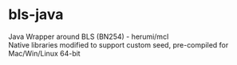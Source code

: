 # bls-java
Java Wrapper around BLS (BN254) - herumi/mcl  
Native libraries modified to support custom seed, pre-compiled for Mac/Win/Linux 64-bit
